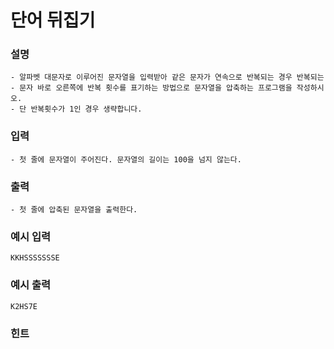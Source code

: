 # 단어 뒤집기

### **설명**
    - 알파벳 대문자로 이루어진 문자열을 입력받아 같은 문자가 연속으로 반복되는 경우 반복되는
    - 문자 바로 오른쪽에 반복 횟수를 표기하는 방법으로 문자열을 압축하는 프로그램을 작성하시오.
    - 단 반복횟수가 1인 경우 생략합니다.
### **입력**
    - 첫 줄에 문자열이 주어진다. 문자열의 길이는 100을 넘지 않는다.
### **출력**
    - 첫 줄에 압축된 문자열을 출력한다.


### 예시 입력
    KKHSSSSSSSE

### 예시 출력
    K2HS7E

### 힌트